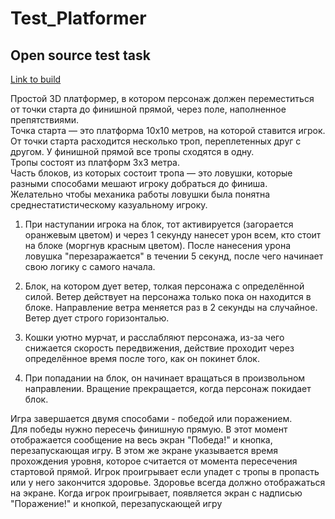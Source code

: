 <h1> Test_Platformer</h1>
 <h2>Open source test task</h2>

<a href="https://drive.google.com/drive/folders/1jjMjQ-Xu5hG8VYig3nlwdZ_RnTfoaCeC?usp=sharing">Link to build</a> </h2>
 

Простой 3D платформер, в котором персонаж должен переместиться от точки 
старта до финишной прямой, через поле, наполненное препятствиями.<br>
Точка старта — это платформа 10х10 метров, на которой ставится игрок. От точки старта расходится 
несколько троп, переплетенных друг с другом. У финишной прямой все тропы сходятся в одну.<br> 
Тропы состоят из платформ 3х3 метра.<br> 
Часть блоков, из которых состоит тропа — это ловушки, которые разными способами мешают 
игроку добраться до финиша. <br> 
Желательно чтобы механика работы ловушки была понятна среднестатистическому казуальному 
игроку.<br>
1. При наступании игрока на блок, тот активируется (загорается оранжевым цветом) и через 1 секунду 
нанесет урон всем, кто стоит на блоке (моргнув красным цветом). После нанесения урона ловушка 
"перезаражается" в течении 5 секунд, после чего начинает свою логику с самого начала.<br>

2. Блок, на котором дует ветер, толкая персонажа с определённой силой. Ветер действует на 
персонажа только пока он находится в блоке. Направление ветра меняется раз в 2 секунды на 
случайное. Ветер дует строго горизонталью.<br>

4. Кошки уютно мурчат, и расслабляют персонажа, из-за чего снижается скорость передвижения, действие проходит через определённое время после того, как он покинет блок.<br>

5. При попадании на блок, он начинает вращаться в произвольном направлении. Вращение прекращается, когда персонаж покидает блок.<br>

Игра завершается двумя способами - победой или поражением.<br>
Для победы нужно пересечь финишную прямую. В этот момент отображается сообщение на весь 
экран "Победа!" и кнопка, перезапускающая игру. В этом же экране указывается время 
прохождения уровня, которое считается от момента пересечения стартовой прямой.
Игрок проигрывает если упадет с тропы в пропасть или у него закончится здоровье. Здоровье всегда 
должно отображаться на экране. Когда игрок проигрывает, появляется экран с надписью 
"Поражение!" и кнопкой, перезапускающей игру
